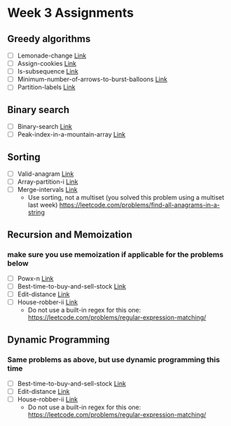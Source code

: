 # Week 3 Assignments

## Greedy algorithms

-   [ ] Lemonade-change [Link](https://leetcode.com/problems/lemonade-change)
-   [ ] Assign-cookies [Link](https://leetcode.com/problems/assign-cookies)
-   [ ] Is-subsequence [Link](https://leetcode.com/problems/is-subsequence)
-   [ ] Minimum-number-of-arrows-to-burst-balloons [Link](https://leetcode.com/problems/minimum-number-of-arrows-to-burst-balloons)
-   [ ] Partition-labels [Link](https://leetcode.com/problems/partition-labels)

## Binary search

-   [ ] Binary-search [Link](https://leetcode.com/problems/binary-search)
-   [ ] Peak-index-in-a-mountain-array [Link](https://leetcode.com/problems/peak-index-in-a-mountain-array)

## Sorting

-   [ ] Valid-anagram [Link](https://leetcode.com/problems/valid-anagram)
-   [ ] Array-partition-i [Link](https://leetcode.com/problems/array-partition-i)
-   [ ] Merge-intervals [Link](https://leetcode.com/problems/merge-intervals)
    -   Use sorting, not a multiset (you solved this problem using a multiset last week) https://leetcode.com/problems/find-all-anagrams-in-a-string

## Recursion and Memoization

### make sure you use memoization if applicable for the problems below

-   [ ] Powx-n [Link](https://leetcode.com/problems/powx-n)
-   [ ] Best-time-to-buy-and-sell-stock [Link](https://leetcode.com/problems/best-time-to-buy-and-sell-stock)
-   [ ] Edit-distance [Link](https://leetcode.com/problems/edit-distance)
-   [ ] House-robber-ii [Link](https://leetcode.com/problems/house-robber-ii)
    -   Do not use a built-in regex for this one: https://leetcode.com/problems/regular-expression-matching/

## Dynamic Programming

### Same problems as above, but use dynamic programming this time

-   [ ] Best-time-to-buy-and-sell-stock [Link](https://leetcode.com/problems/best-time-to-buy-and-sell-stock)
-   [ ] Edit-distance [Link](https://leetcode.com/problems/edit-distance)
-   [ ] House-robber-ii [Link](https://leetcode.com/problems/house-robber-ii)
    -   Do not use a built-in regex for this one: https://leetcode.com/problems/regular-expression-matching/
